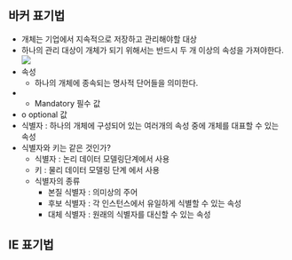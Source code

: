## 바커 표기법
- 개체는 기업에서 지속적으로 저장하고 관리해야할 대상
- 하나의 관리 대상이 개체가 되기 위해서는 반드시 두 개 이상의 속성을 가져야한다.
![](https://i.imgur.com/DkIbCdH.png)
- 속성
	- 하나의 개체에 종속되는 명사적 단어들을 의미한다.
- * Mandatory 필수 값
- o optional 값
- 식별자 : 하나의 개체에 구성되어 있는 여러개의 속성 중에 개체를 대표할 수 있는 속성
- 식별자와 키는 같은 것인가?
	- 식별자 : 논리 데이터 모델링단계에서 사용
	- 키 : 물리 데이터 모델링 단계 에서 사용
	- 식별자의 종류
		- 본질 식별자 : 의미상의 주어
		- 후보 식별자 : 각 인스턴스에서 유일하게 식별할 수 있는 속성
		- 대체 식별자 : 원래의 식별자를 대신할 수 있는 속성




## IE 표기법
